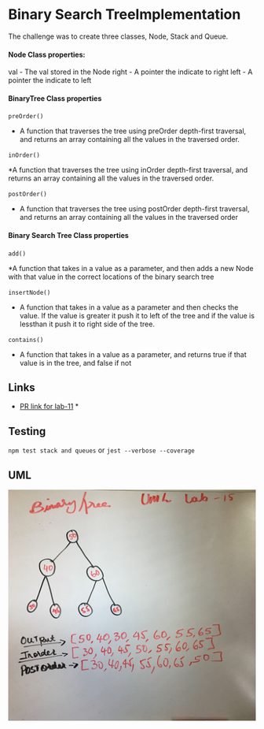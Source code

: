 # Binary Search TreeImplementation
The challenge was to create three classes, Node, Stack and Queue. 

#### Node Class properties:

val - The val stored in the Node
right - A pointer the indicate to right 
left - A pointer the indicate to left

#### BinaryTree Class properties

`preOrder()`

  * A function that traverses the tree using preOrder depth-first traversal, and returns an array containing all the values in the traversed order.

`inOrder()`

  *A function that traverses the tree using inOrder depth-first traversal, and returns an array containing all the values in the traversed order.

`postOrder()`

  *  A function that traverses the tree using postOrder depth-first traversal, and returns an array containing all the values in the traversed order


#### Binary Search Tree Class properties

`add()`

  *A function that takes in a value as a parameter, and then adds a new Node with that value in the correct locations of the binary search tree

`insertNode()`

  * A function that takes in a value as a parameter and then checks the value. If the value is greater it push it to left of the tree and if the value is lessthan it push it to right side of the tree.

`contains()`

  * A function that takes in a value as a parameter, and returns true if that value is in the tree, and false if not



    
## Links

* [PR link for lab-11]() *

    
    
## Testing
  `npm test stack and queues` or `jest --verbose --coverage`

## UML
![UML for lab-11](./asset/image/uml-lab-15.jpg)